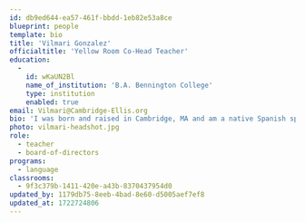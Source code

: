 ```yaml
---
id: db9ed644-ea57-461f-bbdd-1eb82e53a8ce
blueprint: people
template: bio
title: 'Vilmari Gonzalez'
officialtitle: 'Yellow Room Co-Head Teacher'
education:
  -
    id: wKaUN2Bl
    name_of_institution: 'B.A. Bennington College'
    type: institution
    enabled: true
email: Vilmari@Cambridge-Ellis.org
bio: 'I was born and raised in Cambridge, MA and am a native Spanish speaker. I earned my Bachelor’s degree from Bennington College and thus began my journey into Education. I have been working in early childhood education for eight years and I am excited to dive into my fourth year at CES! My goal is to instill confidence and inspire a lifelong love of learning. I myself enjoy learning new skills and activities! In my free time I enjoy dancing, ice skating, archery, and reading.'
photo: vilmari-headshot.jpg
role:
  - teacher
  - board-of-directors
programs:
  - language
classrooms:
  - 9f3c379b-1411-420e-a43b-8370437954d0
updated_by: 1179db75-8eeb-4bad-8e60-d5005aef7ef8
updated_at: 1722724806
---
```

